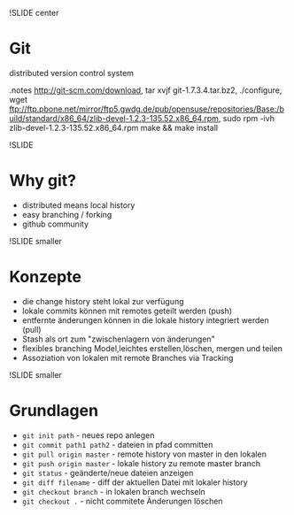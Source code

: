 !SLIDE center
# Git
distributed version control system

.notes http://git-scm.com/download, tar xvjf git-1.7.3.4.tar.bz2, ./configure, wget ftp://ftp.pbone.net/mirror/ftp5.gwdg.de/pub/opensuse/repositories/Base:/build/standard/x86_64/zlib-devel-1.2.3-135.52.x86_64.rpm, sudo rpm -ivh zlib-devel-1.2.3-135.52.x86_64.rpm make && make install

!SLIDE
# Why git?
  * distributed means local history
  * easy branching / forking
  * github community

!SLIDE smaller
# Konzepte
  * die change history steht lokal zur verfügung
  * lokale commits können mit remotes geteilt werden (push)
  * entfernte änderungen können in die lokale history integriert werden (pull)
  * Stash als ort zum "zwischenlagern von änderungen"
  * flexibles branching Model,leichtes erstellen,löschen, mergen und teilen
  * Assoziation von lokalen mit remote Branches via Tracking
  
!SLIDE smaller
# Grundlagen
  * `git init path` - neues repo anlegen
  * `git commit path1 path2` - dateien in pfad committen
  * `git pull origin master` - remote history von master in den lokalen 
  * `git push origin master` - lokale history zu remote master branch
  * `git status` - geänderte/neue dateien anzeigen
  * `git diff filename` - diff der aktuellen Datei mit lokaler history
  * `git checkout branch` - in lokalen branch wechseln
  * `git checkout .` - nicht commitete Änderungen löschen